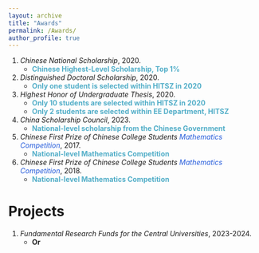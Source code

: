 ```yaml
---
layout: archive
title: "Awards"
permalink: /Awards/
author_profile: true
---
```


1. *Chinese National Scholarship*, 2020.
   - <font color="#52AEC8">**Chinese Highest-Level Scholarship, Top 1%**</font>
2. *Distinguished Doctoral Scholarship*, 2020.
   - **<font color="#52AEC8">Only one student is selected within HITSZ in 2020</font>**
3. *Highest Honor of Undergraduate Thesis*, 2020.
   - **<font color="#52AEC8">Only 10 students are selected within HITSZ in 2020**</font>
   - **<font color="#52AEC8">Only 2 students are selected within EE Department, HITSZ</font>**
4. *China Scholarship Council*, 2023.
   - **<font color="#52AEC8">National-level scholarship from the Chinese Government</font>**
5. *Chinese First Prize of Chinese College Students <font color="#245bdb">Mathematics Competition</font>*, 2017.
   - **<font color="#52AEC8">National-level Mathematics Competition</font>**
6. *Chinese First Prize of Chinese College Students <font color="#245bdb">Mathematics Competition</font>*, 2018.
   - **<font color="#52AEC8">National-level Mathematics Competition</font>**

Projects
===
1. *Fundamental Research Funds for the Central Universities*, 2023-2024.
   - **Or**

  



